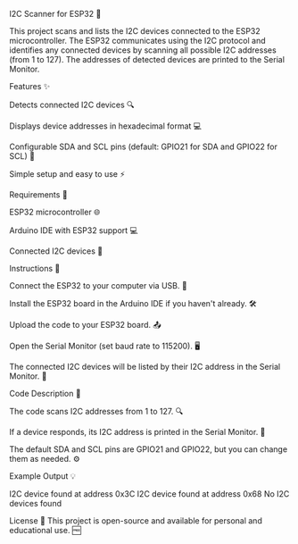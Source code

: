 I2C Scanner for ESP32 📡

This project scans and lists the I2C devices connected to the ESP32 microcontroller. The ESP32 communicates using the I2C protocol and identifies any connected devices by scanning all possible I2C addresses (from 1 to 127). The addresses of detected devices are printed to the Serial Monitor.

Features ✨

Detects connected I2C devices 🔍

Displays device addresses in hexadecimal format 💻

Configurable SDA and SCL pins (default: GPIO21 for SDA and GPIO22 for SCL) 🔌

Simple setup and easy to use ⚡

Requirements 📝

ESP32 microcontroller 🌐

Arduino IDE with ESP32 support 💻

Connected I2C devices 🔗

Instructions 🚀

Connect the ESP32 to your computer via USB. 🔌

Install the ESP32 board in the Arduino IDE if you haven't already. 🛠️

Upload the code to your ESP32 board. 📤

Open the Serial Monitor (set baud rate to 115200). 🖥️

The connected I2C devices will be listed by their I2C address in the Serial Monitor. 📜

Code Description 📝

The code scans I2C addresses from 1 to 127. 🔍

If a device responds, its I2C address is printed in the Serial Monitor. 💬

The default SDA and SCL pins are GPIO21 and GPIO22, but you can change them as needed. ⚙️

Example Output 💡

I2C device found at address 0x3C
I2C device found at address 0x68
No I2C devices found

License 📜
This project is open-source and available for personal and educational use. 🆓
